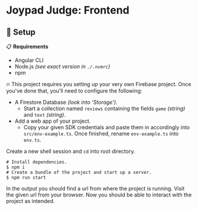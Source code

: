 # Joypad Judge: Frontend

## 🚀 Setup

📋 **Requirements**

- Angular CLI
- Node.js *(see exact version in `./.nvmrc`)*
- npm

🔥 This project requires you setting up your very own Firebase project. Once you've done that, you'll need to configure the following:
- A Firestore Database *(look into 'Storage')*.
  - Start a collection named `reviews` containing the fields `game` *(string)* and `text` *(string)*.
- Add a web app of your project.
  - Copy your given SDK credentials and paste them in accordingly into `src/env-example.ts`. Once finished, rename `env-example.ts` into `env.ts`.

Create a new shell session and `cd` into root directory.

```shell
# Install dependencies.
$ npm i
# Create a bundle of the project and start up a server.
$ npm run start
```

In the output you should find a url from where the project is running.
Visit the given url from your browser. Now you should be able to interact with the project as intended.
